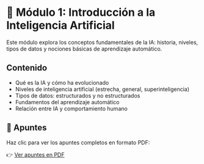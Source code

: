 # 🧠 Módulo 1: Introducción a la Inteligencia Artificial

Este módulo explora los conceptos fundamentales de la IA: historia, niveles, tipos de datos y nociones básicas de aprendizaje automático.

## Contenido

- Qué es la IA y cómo ha evolucionado
- Niveles de inteligencia artificial (estrecha, general, superinteligencia)
- Tipos de datos: estructurados y no estructurados
- Fundamentos del aprendizaje automático
- Relación entre IA y comportamiento humano

## 📄 Apuntes

Haz clic para ver los apuntes completos en formato PDF:

👉 [Ver apuntes en PDF](./apuntes-modulo1.pdf)
